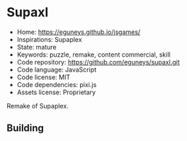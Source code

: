 # Supaxl

- Home: https://eguneys.github.io/jsgames/
- Inspirations: Supaplex
- State: mature
- Keywords: puzzle, remake, content commercial, skill
- Code repository: https://github.com/eguneys/supaxl.git
- Code language: JavaScript
- Code license: MIT
- Code dependencies: pixi.js
- Assets license: Proprietary

Remake of Supaplex.

## Building
